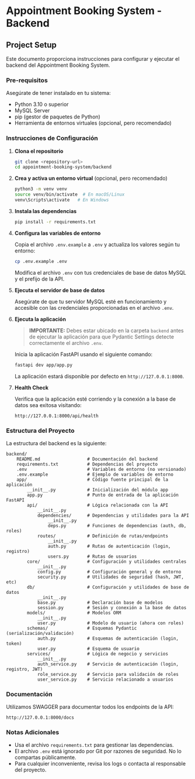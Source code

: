 # Appointment Booking System - Backend

## Project Setup

Este documento proporciona instrucciones para configurar y ejecutar el backend del Appointment Booking System.

### Pre-requisitos

Asegúrate de tener instalado en tu sistema:

- Python 3.10 o superior
- MySQL Server
- pip (gestor de paquetes de Python)
- Herramienta de entornos virtuales (opcional, pero recomendado)

### Instrucciones de Configuración

1. **Clona el repositorio**

   ```bash
   git clone <repository-url>
   cd appointment-booking-system/backend
   ```

2. **Crea y activa un entorno virtual** (opcional, pero recomendado)

   ```bash
   python3 -m venv venv
   source venv/bin/activate  # En macOS/Linux
   venv\Scripts\activate   # En Windows
   ```

3. **Instala las dependencias**

   ```bash
   pip install -r requirements.txt
   ```

4. **Configura las variables de entorno**

   Copia el archivo `.env.example` a `.env` y actualiza los valores según tu entorno:

   ```bash
   cp .env.example .env
   ```

   Modifica el archivo `.env` con tus credenciales de base de datos MySQL y el prefijo de la API.

5. **Ejecuta el servidor de base de datos**

   Asegúrate de que tu servidor MySQL esté en funcionamiento y accesible con las credenciales proporcionadas en el archivo `.env`.

6. **Ejecuta la aplicación**

   > **IMPORTANTE:** Debes estar ubicado en la carpeta `backend` antes de ejecutar la aplicación para que Pydantic Settings detecte correctamente el archivo `.env`.

   Inicia la aplicación FastAPI usando el siguiente comando:

   ```bash
   fastapi dev app/app.py
   ```

   La aplicación estará disponible por defecto en `http://127.0.0.1:8000`.

7. **Health Check**

   Verifica que la aplicación esté corriendo y la conexión a la base de datos sea exitosa visitando:

   ```
   http://127.0.0.1:8000/api/health
   ```

### Estructura del Proyecto

La estructura del backend es la siguiente:

```
backend/
    README.md                  # Documentación del backend
    requirements.txt           # Dependencias del proyecto
    .env                       # Variables de entorno (no versionado)
    .env.example               # Ejemplo de variables de entorno
    app/                       # Código fuente principal de la aplicación
        __init__.py            # Inicialización del módulo app
        app.py                 # Punto de entrada de la aplicación FastAPI
        api/                   # Lógica relacionada con la API
            __init__.py
            dependencies/      # Dependencias y utilidades para la API
                __init__.py
                deps.py        # Funciones de dependencias (auth, db, roles)
            routes/            # Definición de rutas/endpoints
                __init__.py
                auth.py        # Rutas de autenticación (login, registro)
                users.py       # Rutas de usuarios
        core/                  # Configuración y utilidades centrales
            __init__.py
            config.py          # Configuración general y de entorno
            security.py        # Utilidades de seguridad (hash, JWT, etc)
        db/                    # Configuración y utilidades de base de datos
            __init__.py
            base.py            # Declaración base de modelos
            session.py         # Sesión y conexión a la base de datos
        models/                # Modelos ORM
            __init__.py
            user.py            # Modelo de usuario (ahora con roles)
        schemas/               # Esquemas Pydantic (serialización/validación)
            auth.py            # Esquemas de autenticación (login, token)
            user.py            # Esquema de usuario
        services/              # Lógica de negocio y servicios
            __init__.py
            auth_service.py    # Servicio de autenticación (login, registro, JWT)
            role_service.py    # Servicio para validación de roles
            user_service.py    # Servicio relacionado a usuarios
```

### Documentación

Utilizamos SWAGGER para documentar todos los endpoints de la API:

```
http://127.0.0.1:8000/docs
```

### Notas Adicionales

- Usa el archivo `requirements.txt` para gestionar las dependencias.
- El archivo `.env` está ignorado por Git por razones de seguridad. No lo compartas públicamente.
- Para cualquier inconveniente, revisa los logs o contacta al responsable del proyecto.